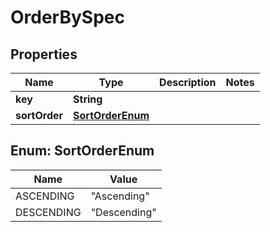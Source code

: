 

# OrderBySpec

## Properties

Name | Type | Description | Notes
------------ | ------------- | ------------- | -------------
**key** | **String** |  | 
**sortOrder** | [**SortOrderEnum**](#SortOrderEnum) |  | 



## Enum: SortOrderEnum

Name | Value
---- | -----
ASCENDING | &quot;Ascending&quot;
DESCENDING | &quot;Descending&quot;




